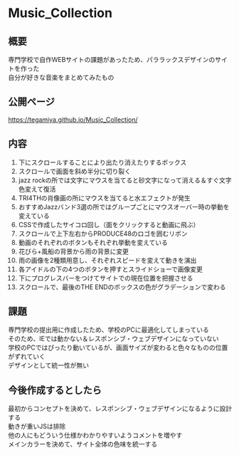# Music_Collection

## 概要  
専門学校で自作WEBサイトの課題があったため、パララックスデザインのサイトを作った  
自分が好きな音楽をまとめてみたもの  

## 公開ページ
https://tegamiya.github.io/Music_Collection/

## 内容
1. 下にスクロールすることにより出たり消えたりするボックス  
2. スクロールで画面を斜め半分に切り裂く  
3. jazz rockの所では文字にマウスを当てると砂文字になって消える＆すぐ文字色変えて復活  
4. TRI4THの肖像画の所にマウスを当てると水エフェクトが発生
5. おすすめJazzバンド3選の所ではグループごとにマウスオーバー時の挙動を変えている  
6. CSSで作成したサイコロ回し（面をクリックすると動画に飛ぶ）  
7. スクロールで上下左右からPRODUCE48のロゴを囲むリボン  
8. 動画のそれぞれのボタンもそれぞれ挙動を変えている  
9. 花びら+風船の背景から雨の背景に変更  
10. 雨の画像を2種類用意し、それぞれスピードを変えて動きを演出  
11. 各アイドルの下の4つのボタンを押すとスライドショーで画像変更  
12. 下にプログレスバーをつけてサイトでの現在位置を把握させる  
13. スクロールで、最後のTHE ENDのボックスの色がグラデーションで変わる

## 課題
専門学校の提出用に作成したため、学校のPCに最適化してしまっている  
そのため、IEでは動かない＆レスポンシブ・ウェブデザインになっていない  
学校のPCではぴったり動いているが、画面サイズが変わると色々なものの位置がずれていく  
デザインとして統一性が無い
  
## 今後作成するとしたら
最初からコンセプトを決めて、レスポンシブ・ウェブデザインになるように設計する  
動きが重いJSは排除  
他の人にもどういう仕様かわかりやすいようコメントを増やす  
メインカラーを決めて、サイト全体の色味を統一する
